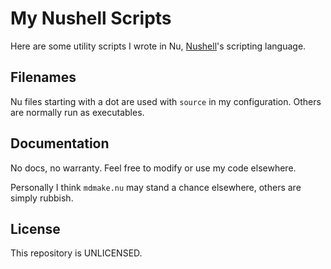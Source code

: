 # My Nushell Scripts

Here are some utility scripts I wrote in Nu, [Nushell](https://www.nushell.sh/)'s 
scripting language.

## Filenames

Nu files starting with a dot are used with `source` in my configuration. Others
are normally run as executables.

## Documentation

No docs, no warranty. Feel free to modify or use my code elsewhere.

Personally I think `mdmake.nu` may stand a chance elsewhere, others are simply
rubbish.

## License

This repository is UNLICENSED.

